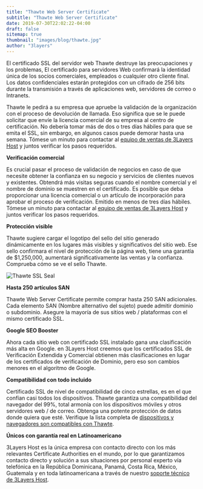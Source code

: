 ```yaml
---
title: "Thawte Web Server Certificate"
subtitle: "Thawte Web Server Certificate"
date: 2019-07-30T22:02:22-04:00
draft: false
sitemap: true
thumbnail: "images/blog/thawte.jpg"
author: "3layers"
---
```


El certificado SSL del servidor web Thawte destruye las preocupaciones y los problemas, El certificado para servidores Web confirmará la identidad única de los socios comerciales, empleados o cualquier otro cliente final. Los datos confidenciales estarán protegidos con un cifrado de 256 bits durante la transmisión a través de aplicaciones web, servidores de correo o Intranets.

Thawte le pedirá a su empresa que apruebe la validación de la organización con el proceso de devolución de llamada. Eso significa que se le puede solicitar que envíe la licencia comercial de su empresa al centro de certificación. No debería tomar más de dos o tres días hábiles para que se emita el SSL, sin embargo, en algunos casos puede demorar hasta una semana. Tómese un minuto para contactar al [equipo de ventas de 3Layers Host](https://3layers.host/contact/) y juntos verificar los pasos requeridos.

**Verificación comercial**

Es crucial pasar el proceso de validación de negocios en caso de que necesite obtener la confianza en su negocio y servicios de clientes nuevos y existentes. Obtendrá más visitas seguras cuando el nombre comercial y el nombre de dominio se muestren en el certificado. Es posible que deba proporcionar una licencia comercial o un artículo de incorporación para aprobar el proceso de verificación. Emitido en menos de tres días hábiles. Tómese un minuto para contactar al [equipo de ventas de 3Layers Host](https://3layers.host/contact/) y juntos verificar los pasos requeridos.

**Protección visible**

Thawte sugiere cargar el logotipo del sello del sitio generado dinámicamente en los lugares más visibles y significativos del sitio web. Ese sello confirmara el nivel de protección de la página web, tiene una garantía de $1,250,000, aumentará significativamente las ventas y la confianza. Comprueba cómo se ve el sello Thawte.

![Thawte SSL Seal](/images/blog/thawte-seal.png)

**Hasta 250 artículos SAN**

Thawte Web Server Certificate permite comprar hasta 250 SAN adicionales. Cada elemento SAN (Nombre alternativo del sujeto) puede admitir dominio o subdominio. Asegure la mayoría de sus sitios web / plataformas con el mismo certificado SSL.

**Google SEO Booster**

Ahora cada sitio web con certificado SSL instalado gana una clasificación más alta en Google. en 3Layers Host creemos que los certificados SSL de Verificación Extendida y Comercial obtienen más clasificaciones en lugar de los certificados de verificación de Dominio, pero eso son cambios menores en el algoritmo de Google.

**Compatibilidad con todo incluido**

Certificado SSL de nivel de compatibilidad de cinco estrellas, es en el que confían casi todos los dispositivos. Thawte garantiza una compatibilidad del navegador del 99%, total armonía con los dispositivos móviles y otros servidores web / de correo. Obtenga una potente protección de datos donde quiera que esté. Verifique la lista completa de [dispositivos y navegadores son compatibles con Thawte](https://3layers.host/blog/compatibilidad-de-dispositivos-con-ssl/).

**Únicos con garantía real en Latinoamericano**

3Layers Host es la única empresa con contacto directo con los más relevantes Certificate Authorities en el mundo, por lo que garantizamos contacto directo y solución a sus situaciones por personal experto vía telefónica en la República Dominicana, Panamá, Costa Rica, México, Guatemala y en toda latinoamericana a través de nuestro [soporte técnico de 3Layers Host](https://3layers.host/contact/).